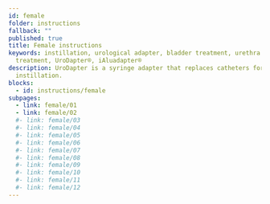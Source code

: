 ```yaml
---
id: female
folder: instructions
fallback: ""
published: true
title: Female instructions
keywords: instillation, urological adapter, bladder treatment, urethra
  treatment, UroDapter®, iAluadapter®
description: UroDapter is a syringe adapter that replaces catheters for bladder
  instillation.
blocks: 
  - id: instructions/female
subpages:
  - link: female/01
  - link: female/02
  #- link: female/03
  #- link: female/04
  #- link: female/05
  #- link: female/06
  #- link: female/07
  #- link: female/08
  #- link: female/09
  #- link: female/10
  #- link: female/11
  #- link: female/12
---
```

